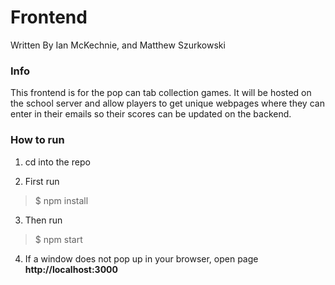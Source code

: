 # Frontend
Written By Ian McKechnie, and Matthew Szurkowski

### Info
This frontend is for the pop can tab collection games. It will be hosted on the school server and allow players to get unique webpages where they can enter in their emails so their scores can be updated on the backend.

### How to run

1. cd into the repo

2. First run
> $ npm install

3. Then run
> $ npm start

4. If a window does not pop up in your browser, open page __http://localhost:3000__